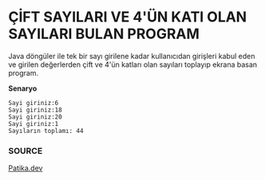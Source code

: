 # ÇİFT SAYILARI VE 4'ÜN KATI OLAN SAYILARI BULAN PROGRAM

Java döngüler ile tek bir sayı girilene kadar kullanıcıdan girişleri kabul eden ve girilen değerlerden çift ve 4'ün katları olan sayıları toplayıp ekrana basan program.

**Senaryo**

```
Sayi giriniz:6
Sayi giriniz:18
Sayi giriniz:20
Sayi giriniz:1
Sayıların toplamı: 44

```

### SOURCE 
[Patika.dev](https://www.patika.dev/tr)